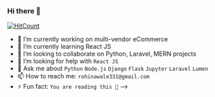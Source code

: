 ### Hi there 👋


[![HitCount](http://hits.dwyl.com/AwaleRohin/AwaleRohin.svg)](http://hits.dwyl.com/AwaleRohin/AwaleRohin)


- 🔭 I’m currently working on multi-vendor eCommerce
- 🌱 I’m currently learning React JS
- 👯 I’m looking to collaborate on Python, Laravel, MERN projects
- 🤔 I’m looking for help with `React JS`
- 💬 Ask me about `Python` `Node.js` `Django` `Flask` `Jupyter` `Laravel` `Lumen`
- 📫 How to reach me: `rohinawale331@gmail.com`
- ⚡ Fun fact:  `You are reading this 🙂`
-->
